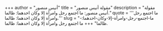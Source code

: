 +++
author = "أنيس منصور"
title = "مقولة أنيس منصور"
description = "مقولة أنيس منصور: ما اجتمع رجل وامرأة إلا وكان احدهما: ظالما."
quote = '''ما اجتمع رجل وامرأة إلا وكان احدهما: ظالما.'''
slug = "ما-اجتمع-رجل-وامرأة-إلا-وكان-احدهما:-ظالما"
+++
ما اجتمع رجل وامرأة إلا وكان احدهما: ظالما.

